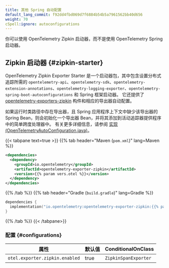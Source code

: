 ```yaml
---
title: 其他 Spring 自动配置
default_lang_commit: f92dd4fbd069d7f6884b54b5a7961562bb40d656
weight: 70
cSpell:ignore: autoconfigurations
---
```


<!-- markdownlint-disable blanks-around-fences -->
<?code-excerpt path-base="examples/java/spring-starter"?>

你可以使用 OpenTelemetry Zipkin 启动器，而不是使用 OpenTelemetry Spring 启动器。

## Zipkin 启动器 {#zipkin-starter}

OpenTelemetry Zipkin Exporter Starter 是一个启动器包，其中包含设置分布式追踪所需的 `opentelemetry-api`、`opentelemetry-sdk`、`opentelemetry-extension-annotations`、`opentelemetry-logging-exporter`、`opentelemetry-spring-boot-autoconfigurations` 和 Spring 框架启动器。
它还提供了 [opentelemetry-exporters-zipkin](https://github.com/open-telemetry/opentelemetry-java/tree/main/exporters/zipkin) 构件和相应的导出器自动配置。

如果运行时类路径中存在导出器，且 Spring 应用程序上下文中缺少该导出器的 Spring Bean，则会初始化一个导出器 Bean，并将其添加到活动追踪器提供程序中的简单跨度处理器中。
有关更多详细信息，请参阅 [实现 (OpenTelemetryAutoConfiguration.java)](https://github.com/open-telemetry/opentelemetry-java-instrumentation/blob/main/instrumentation/spring/spring-boot-autoconfigure/src/main/java/io/opentelemetry/instrumentation/spring/autoconfigure/OpenTelemetryAutoConfiguration.java)。

{{< tabpane text=true >}} {{% tab header="Maven (`pom.xml`)" lang=Maven %}}

```xml
<dependencies>
  <dependency>
    <groupId>io.opentelemetry</groupId>
    <artifactId>opentelemetry-exporter-zipkin</artifactId>
    <version>{{% param vers.otel %}}</version>
  </dependency>
</dependencies>
```

{{% /tab %}} {{% tab header="Gradle (`build.gradle`)" lang=Gradle %}}

```kotlin
dependencies {
  implementation("io.opentelemetry:opentelemetry-exporter-zipkin:{{% param vers.otel %}}")
}
```

{{% /tab %}} {{< /tabpane>}}

### 配置 {#configurations}

| 属性                           | 默认值 | ConditionalOnClass   |
| ------------------------------ | ------ | -------------------- |
| `otel.exporter.zipkin.enabled` | true   | `ZipkinSpanExporter` |
